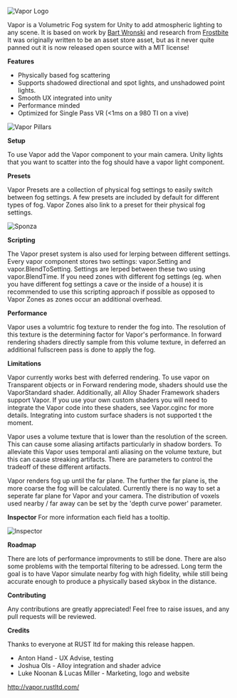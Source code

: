 ![Vapor Logo](http://vapor.rustltd.com/img/logo.png)

Vapor is a Volumetric Fog system for Unity to add atmospheric lighting to any scene. It is based on work by [Bart Wronski](https://bartwronski.files.wordpress.com/2014/08/bwronski_volumetric_fog_siggraph2014.pdf) and research from [Frostbite](https://www.slideshare.net/DICEStudio/physically-based-and-unified-volumetric-rendering-in-frostbite)
It was originally written to be an asset store asset, but as it never quite panned out it is now released open source with a MIT license!

**Features**

- Physically based fog scattering
- Supports shadowed directional and spot lights, and unshadowed point lights.
- Smooth UX integrated into unity
- Performance minded
- Optimized for Single Pass VR (<1ms on a 980 TI on a vive)


![Vapor Pillars](http://g2f.nl/0dsh5mz)


**Setup**

To use Vapor add the Vapor component to your main camera. Unity lights that you want to scatter into the fog should have a vapor light component.

**Presets**

Vapor Presets are a collection of physical fog settings to easily switch between fog settings. A few presets are included by default for different types of fog. Vapor Zones also link to a preset for their physical fog settings.

![Sponza](http://g2f.nl/0552cy4)

**Scripting**

The Vapor preset system is also used for lerping between different settings. Every vapor component stores two settings: vapor.Setting and vapor.BlendToSetting. Settings are lerped between these two using vapor.BlendTime.
If you need zones with different fog settings (eg. when you have different fog settings a cave or the inside of a house) it is recommended to use this scripting approach if possible as opposed to Vapor Zones as zones occur an additional overhead.

**Performance**

Vapor uses a volumtric fog texture to render the fog into. The resolution of this texture is the determining factor for Vapor's performance. In forward rendering shaders directly sample from this volume texture, in deferred an additional fullscreen pass is done to apply the fog. 

**Limitations**

Vapor currently works best with deferred rendering. To use vapor on Transparent objects or in Forward rendering mode, shaders should use the VaporStandard shader. Additionally, all Alloy Shader Framework shaders support Vapor. If you use your own custom shaders you will need to integrate the Vapor code into these shaders, see Vapor.cginc for more details. Integrating into custom surface shaders is not supported t the moment.

Vapor uses a volume texture that is lower than the resolution of the screen. This can cause some aliasing artifacts particularly in shadow borders. To alleviate this Vapor uses temporal anti aliasing on the volume texture, but this can cause streaking artifacts. There are parameters to control the tradeoff of these different artifacts.

Vapor renders fog up until the far plane. The further the far plane is, the more coarse the fog will be calculated. Currently there is no way to set a seperate far plane for Vapor and your camera. The distribution of voxels used nearby / far away can be set by the 'depth curve power' parameter.

**Inspector** 
For more information each field has a tooltip.

![Inspector](http://g2f.nl/0kgx1ek)

**Roadmap**

There are lots of performance improvments to still be done. There are also some problems with the temportal filtering to be adressed. Long term the goal is to have Vapor simulate nearby fog with high fidelity, while still being accurate enough to produce a physically based skybox in the distance.

**Contributing**

Any contributions are greatly appreciated! Feel free to raise issues, and any pull requests will be reviewed.

**Credits**

Thanks to everyone at RUST ltd for making this release happen.
- Anton Hand - UX Advise, testing
- Joshua Ols - Alloy integration and shader advice
- Luke Noonan & Lucas Miller - Marketing, logo and website

http://vapor.rustltd.com/
